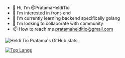 - 👋 Hi, I’m @PratamaHeldiTio
- 👀 I’m interested in front-end
- 🌱 I’m currently learning backend specifically golang
- 💞️ I’m looking to collaborate with community
- 📫 How to reach me pratamahelditio@gmail.com

![Heldi Tio Pratama's GitHub stats](https://github-readme-stats.vercel.app/api?username=pratamahelditio&count_private=true&show_icons=true)

[![Top Langs](https://github-readme-stats.vercel.app/api/top-langs/?username=pratamahelditio&layout=compact&langs_count=10)](https://github.com/anuraghazra/github-readme-stats)
